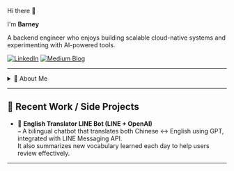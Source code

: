 Hi there 👋

I'm **Barney**

A backend engineer who enjoys building scalable cloud-native systems and experimenting with AI-powered tools.


[![LinkedIn](https://img.shields.io/badge/-LinkedIn-blue?style=flat-square&logo=linkedin)](https://www.linkedin.com/in/barney-yu-908168199/)
[![Medium Blog](https://img.shields.io/badge/-Medium-black?style=flat-square&logo=medium)](https://medium.com/@barney30818)

---

<details>
<summary>📌 About Me</summary>

- 🧑‍💻 Backend Engineer @ Trend Micro
- ☁️ Focused on Go, AWS, Kubernetes, PostgreSQL
- 🤖 Currently building an English translation chatbot on LINE, powered by OpenAI
- 🧠 Recently built an [AI-powered onboarding assistant](https://youtu.be/YsmAnhXQyxc) using RAG
- 💬 Enjoy discussing software architecture and system design

</details>

---

## 🧪 Recent Work / Side Projects

- 💬 **English Translator LINE Bot (LINE + OpenAI)**  
  `→` A bilingual chatbot that translates both Chinese ↔ English using GPT, integrated with LINE Messaging API.  
  It also summarizes new vocabulary learned each day to help users review effectively.

---

